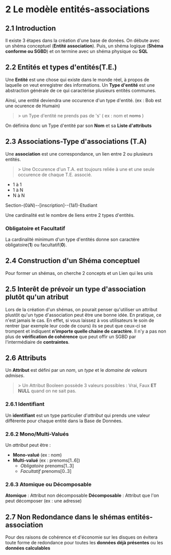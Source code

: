 # 2 Le modèle entités-associations 

## 2.1 Introduction

Il existe 3 étapes dans la création d'une base de donées. On débute avec un shéma conceptuel (**Entité association**). Puis, un shéma logique (**Shéma conforme ou SGBD**) et on termine avec un shéma physique ou **SQL**

## 2.2 Entités et types d'entités(T.E.)

Une **Entité** est une chose qui existe dans le monde réel, à propos de laquelle on veut enregistrer des informations.
Un **Type d'entité** est une abstraction générale de ce qui caractérise plusieurs entités communes. 

Ainsi, une entité deviendra une occurence d'un type d'entité. (ex : Bob est une ocurence de Humain)

> \> un Type d'entité ne prends pas de 's' ( ex : nom et ~~noms~~ ) 

On définira donc un Type d'entité par son **Nom** et sa **Liste d'attributs**

## 2.3 Associations-Type d'associations (T.A)

Une **association** est une correspondance, un lien entre 2 ou plusieurs entités.

> \> Une Occurence d'un T.A. est toujours reliée à une et une seule occurence de chaque T.E. associé.

* 1 à 1
* 1 à N
* N à N

Section-(0àN)--[inscription]--(1à1)-Etudiant

Une cardinalité est le nombre de liens entre 2 types d'entités. 

### Obligatoire et Facultatif

La cardinalité minimum d'un type d'entités donne son caractére obligatoire(**1**) ou facultatif(**0**).
 
## 2.4 Construction d'un Shéma conceptuel 

Pour former un shémas, on cherche 2 concepts et un Lien qui les unis

## 2.5 Interêt de prévoir un type d'association plutôt qu'un atribut

Lors de la création d'un shémas, on pourait penser qu'utiliser un attribut plustôt qu'un type d'association peut être une bonne idée. En pratique, ce n'est jamais le cas. En effet, si vous laissez à vos utilisateurs le soin de rentrer (par exemple leur code de cours) ils se peut que ceux-ci se trompent et indiquent **n'importe quelle chaine de caractère**. Il n'y a pas non plus de **vérification de cohérence** que peut offir un SGBD par l'intermédiaire de **contraintes**.

## 2.6 Attributs

Un **Attribut** est défini par un *nom*, un *type* et le *domaine de valeurs admises*. 

> \> Un Attribut Booleen possède 3 valeurs possibles : Vrai, Faux **ET NULL** quand on ne sait pas. 

### 2.6.1 Identifiant

Un **identifiant** est un type particulier d'*attribut* qui prends une valeur différente pour chaque entité dans la Base de Données.

### 2.6.2 Mono/Multi-Valués

Un *attribut* peut être :    

* **Mono-valué** (ex : nom)  
* **Multi-valué** (ex : prenoms[1..6])
    * *Obligatoire* prenoms[1..3]
    * *Facultatif* prenoms[0..3]

### 2.6.3 Atomique ou Décomposable

**Atomique** : Attribut non décomposable
**Décomposable** : Attribut que l'on peut décomposer (ex : une adresse)

## 2.7 Non Redondance dans le shémas entités-association

Pour des raisons de cohérence et d'économie sur les disques on évitera toute forme de redondance pour toutes les **données déjà présentes** ou les **données calculables**  


   




















